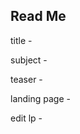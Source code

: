 ## Read Me ##

title           -   

subject         -   

teaser          -   

landing page    -   

edit lp         -   